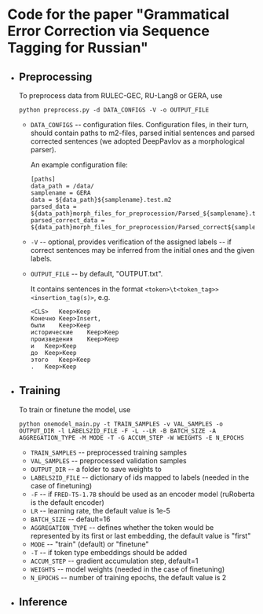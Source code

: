 # Code for the paper **"Grammatical Error Correction via Sequence Tagging for Russian"**
* ## Preprocessing
  To preprocess data from RULEC-GEC, RU-Lang8 or GERA, use
  ```
  python preprocess.py -d DATA_CONFIGS -V -o OUTPUT_FILE
  ```

  * `DATA_CONFIGS` -- configuration files. Configuration files, in their turn, should contain paths to m2-files, parsed initial sentences and parsed corrected sentences (we adopted DeepPavlov as a morphological parser).

    An example configuration file:
    ```
    [paths]
    data_path = /data/
    samplename = GERA
    data = ${data_path}${samplename}.test.m2
    parsed_data = ${data_path}morph_files_for_preprocession/Parsed_${samplename}.test.txt
    parsed_correct_data = ${data_path}morph_files_for_preprocession/Parsed_correct${samplename}.test.txt
    ```
  * `-V` -- optional, provides verification of the assigned labels -- if correct sentences may be inferred from the initial ones and the given labels.
  * `OUTPUT_FILE` -- by default, "OUTPUT.txt".
    
    It contains sentences in the format `<token>\t<token_tag>><insertion_tag(s)>`, e.g.
    ```
    <CLS>	Keep>Keep
    Конечно	Keep>Insert,
    были	Keep>Keep
    исторические	Keep>Keep
    произведения	Keep>Keep
    и	Keep>Keep
    до	Keep>Keep
    этого	Keep>Keep
    .	Keep>Keep
    ```
* ## Training
  To train or finetune the model, use
  ```
  python onemodel_main.py -t TRAIN_SAMPLES -v VAL_SAMPLES -o OUTPUT_DIR -l LABELS2ID_FILE -F -L --LR -B BATCH_SIZE -A AGGREGATION_TYPE -M MODE -T -G ACCUM_STEP -W WEIGHTS -E N_EPOCHS
  ```
  * `TRAIN_SAMPLES` -- preprocessed training samples
  * `VAL_SAMPLES` -- preprocessed validation samples
  * `OUTPUT_DIR` -- a folder to save weights to
  * `LABELS2ID_FILE` -- dictionary of ids mapped to labels (needed in the case of finetuning)
  * `-F` -- if `FRED-T5-1.7B` should be used as an encoder model (ruRoberta is the default encoder)
  * `LR` -- learning rate, the default value is 1e-5
  * `BATCH_SIZE` -- default=16
  * `AGGREGATION_TYPE` -- defines whether the token would be represented by its first or last embedding, the default value is "first"
  * `MODE` -- "train" (default) or "finetune"
  * `-T` -- if token type embeddings should be added
  * `ACCUM_STEP` -- gradient accumulation step, default=1
  * `WEIGHTS` -- model weights (needed in the case of finetuning)
  * `N_EPOCHS` -- number of training epochs, the default value is 2
    
* ## Inference
  
